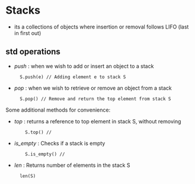 # Stacks

- its a collections of objects where insertion or removal follows LIFO (last in first out)

## std operations

- _push_ : when we wish to add or insert an object to a stack

  ```
    S.push(e) // Adding element e to stack S
  ```

- _pop_ : when we wish to retrieve or remove an object from a stack

  ```
    S.pop() // Remove and return the top element from stack S
  ```

Some additional methods for convenience:

- _top_ : returns a reference to top element in stack S, without removing

  ```
      S.top() //
  ```

- _is_empty_ : Checks if a stack is empty

  ```
      S.is_empty() //
  ```

- _len_ : Returns number of elements in the stack S

  ```
    len(S)
  ```
